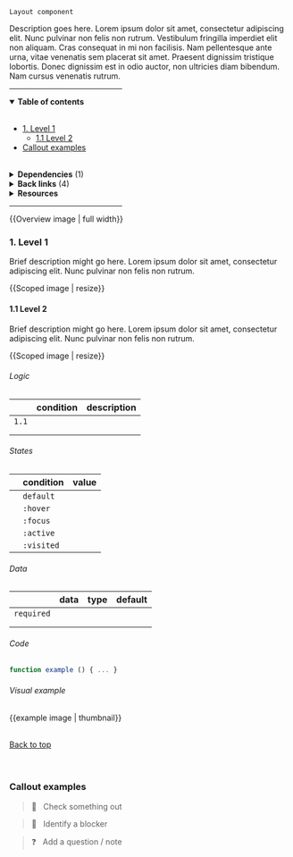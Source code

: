 <!-- category start -->
`Layout component`
<!-- category end -->

Description goes here. Lorem ipsum dolor sit amet, consectetur adipiscing elit. Nunc pulvinar non felis non rutrum. Vestibulum fringilla imperdiet elit non aliquam. Cras consequat in mi non facilisis. Nam pellentesque ante urna, vitae venenatis sem placerat sit amet. Praesent dignissim tristique lobortis. Donec dignissim est in odio auctor, non ultricies diam bibendum. Nam cursus venenatis rutrum.

<hr width="40%" />

<!-- toc start -->
<details open="true">
  <summary><strong>Table of contents</strong></summary><br />

- [1. Level 1](#1-level-1)
  - [1.1 Level 2](#11-level-2)
- [Callout examples](#callout-examples)


<br />
</details>
<!-- toc end -->

<details>
  <summary><strong>Dependencies</strong> (<!-- dependencyCount start -->1<!-- dependencyCount end -->)</summary><br />

- [[CTA]]

<br />
</details>

<!-- usedby start --><!-- usedby end -->

<!-- backlinks start -->
<details>
  <summary><strong>Back links</strong> (4)</summary><br />


**[[Home]]** (4)
- <a href="Home#:~:text=sem quis magna iaculis aliquet. Donec aliquam Content block risus vitae lorem feugiat, quis tempus est">...sem quis magna iaculis aliquet. Donec aliquam ***Content block*** risus vitae lorem feugiat, quis tempus est...</a>
- <a href="Home#:~:text=pulvinar sagittis, eros mi consequat velit, Content block aliquam pharetra ipsum risus consequat mi. Lorem">...pulvinar sagittis, eros mi consequat velit, ***Content block*** aliquam pharetra ipsum risus consequat mi. Lorem...</a>
- <a href="Home#:~:text=neque, imperdiet ut felis eget, pellentesque Content block rhoncus leo. Aliquam lacinia tellus erat, ornare">...neque, imperdiet ut felis eget, pellentesque ***Content block*** rhoncus leo. Aliquam lacinia tellus erat, ornare...</a>
- <a href="Home#:~:text=sem quis magna iaculis aliquet. Donec aliquam Content block risus vitae lorem feugiat, quis tempus est">...sem quis magna iaculis aliquet. Donec aliquam ***Content block*** risus vitae lorem feugiat, quis tempus est...</a>


<br />
</details>
<!-- backlinks end -->

<details>
  <summary><strong>Resources</strong></summary>


<br />

- r1: [Resource 1]()
- r2: [Resource 2]()
- r3: [Resource 3]()

<br />
</details>

<hr width="40%" />

{{Overview image | full width}}

### 1. Level 1

Brief description might go here. Lorem ipsum dolor sit amet, consectetur adipiscing elit. Nunc pulvinar non felis non rutrum.

{{Scoped image | resize}}


#### 1.1 Level 2
Brief description might go here. Lorem ipsum dolor sit amet, consectetur adipiscing elit. Nunc pulvinar non felis non rutrum.

{{Scoped image | resize}}

###### Logic

|        | condition  | description  |
|:-------|:-----------|:-------------|
| `1.1`  |            |              |
|        |            |              |
|        |            |              |

###### States

|   | condition   | value  |
|:--|:------------|:-------|
|   | `default`   |        |
|   | `:hover`    |        |
|   | `:focus`    |        |
|   | `:active`   |        |
|   | `:visited`  |        |

###### Data

|              | data  | type  | default  |
|:-------------|:------|:------|:---------|
| `required`   |       |       |          |
|              |       |       |          |
|              |       |       |          |

###### Code

```javascript
function example () { ... }
```

###### Visual example

{{example image | thumbnail}}  


<br />[Back to top](#wiki-wrapper)<br /><br /><br />




### Callout examples

> 👀 &nbsp; Check something out

> 🚨 &nbsp; Identify a blocker

> ❓ &nbsp; Add a question / note
